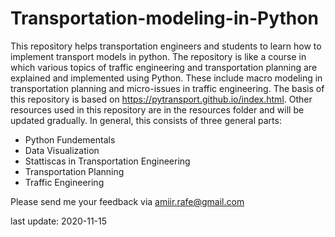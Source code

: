 # Transportation-modeling-in-Python
This repository helps transportation engineers and students to learn how to implement transport models in python. The repository is like a course in which various topics of traffic engineering and transportation planning are explained and implemented using Python. These include macro modeling in transportation planning and micro-issues in traffic engineering. The basis of this repository is based on https://pytransport.github.io/index.html. Other resources used in this repository are in the resources folder and will be updated gradually.
In general, this consists of three general parts:
- Python Fundementals 
- Data Visualization
- Stattiscas in Transportation Engineering
- Transportation Planning 
- Traffic Engineering

Please send me your feedback via amiir.rafe@gmail.com

last update: 2020-11-15
